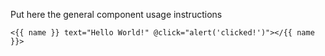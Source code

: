 Put here the general component usage instructions

    <{{ name }} text="Hello World!" @click="alert('clicked!')"></{{ name }}>
